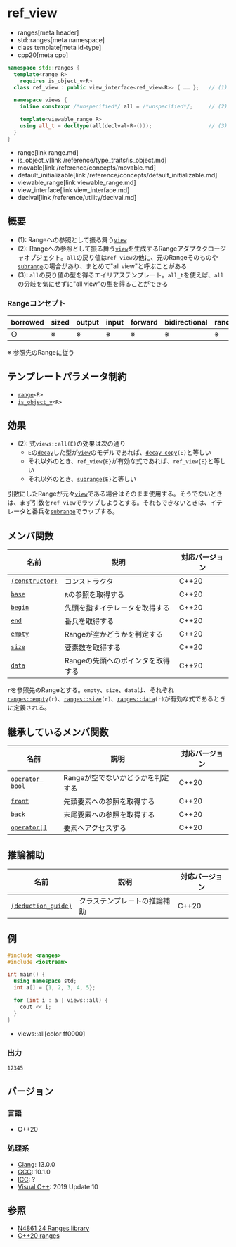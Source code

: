 # ref_view
* ranges[meta header]
* std::ranges[meta namespace]
* class template[meta id-type]
* cpp20[meta cpp]

```cpp
namespace std::ranges {
  template<range R>
    requires is_object_v<R>
  class ref_view : public view_interface<ref_view<R>> { …… };   // (1)

  namespace views {
    inline constexpr /*unspecified*/ all = /*unspecified*/;     // (2)

    template<viewable_range R>
    using all_t = decltype(all(declval<R>()));                  // (3)
  }
}
```
* range[link range.md]
* is_object_v[link /reference/type_traits/is_object.md]
* movable[link /reference/concepts/movable.md]
* default_initializable[link /reference/concepts/default_initializable.md]
* viewable_range[link viewable_range.md]
* view_interface[link view_interface.md]
* declval[link /reference/utility/declval.md]

## 概要
- (1): Rangeへの参照として振る舞う[`view`](view.md)
- (2): Rangeへの参照として振る舞う[`view`](view.md)を生成するRangeアダプタクロージャオブジェクト。`all`の戻り値は`ref_view`の他に、元のRangeそのものや[`subrange`](subrange.md)の場合があり、まとめて"all view"と呼ぶことがある
- (3): `all`の戻り値の型を得るエイリアステンプレート。`all_t`を使えば、`all`の分岐を気にせずに"all view"の型を得ることができる

### Rangeコンセプト

| borrowed | sized | output | input | forward | bidirectional | random_access | contiguous | common | viewable | view |
|----------|-------|--------|-------|---------|---------------|---------------|------------|--------|----------|------|
| ○       | ※    | ※     | ※    | ※      | ※            | ※            | ※         | ※     | ○       | ○   |

※ 参照先のRangeに従う

## テンプレートパラメータ制約

- [`range`](range.md)`<R>`
- [`is_object_v`](/reference/type_traits/is_object.md)`<R>`

## 効果

- (2): 式`views::all(E)`の効果は次の通り
    - `E`の[`decay`](/reference/type_traits/decay.md)した型が[`view`](view.md)のモデルであれば、[`decay-copy`](/reference/exposition-only/decay-copy.md)`(E)`と等しい
    - それ以外のとき、`ref_view{E}`が有効な式であれば、`ref_view{E}`と等しい
    - それ以外のとき、[`subrange`](subrange.md)`{E}`と等しい

引数にしたRangeが元々[`view`](view.md)である場合はそのまま使用する。そうでないときは、まず引数を`ref_view`でラップしようとする。それもできないときは、イテレータと番兵を[`subrange`](subrange.md)でラップする。

## メンバ関数

| 名前                                             | 説明                              | 対応バージョン |
|--------------------------------------------------|-----------------------------------|----------------|
| [`(constructor)`](ref_view/op_constructor.md.nolink)  | コンストラクタ                    | C++20          |
| [`base`](ref_view/base.md.nolink)                     | `R`の参照を取得する               | C++20          |
| [`begin`](ref_view/begin.md.nolink)                   | 先頭を指すイテレータを取得する    | C++20          |
| [`end`](ref_view/end.md.nolink)                       | 番兵を取得する                    | C++20          |
| [`empty`](ref_view/empty.md.nolink)                   | Rangeが空かどうかを判定する       | C++20          |
| [`size`](ref_view/size.md.nolink)                     | 要素数を取得する                  | C++20          |
| [`data`](ref_view/data.md.nolink)                     | Rangeの先頭へのポインタを取得する | C++20          |

`r`を参照先のRangeとする。`empty`、`size`、`data`は、それぞれ[`ranges::empty`](empty.md)`(r)`、[`ranges::size`](size.md)`(r)`、[`ranges::data`](data.md)`(r)`が有効な式であるときに定義される。

## 継承しているメンバ関数

| 名前                                         | 説明                              | 対応バージョン |
|----------------------------------------------|-----------------------------------|----------------|
| [`operator bool`](view_interface/op_bool.md) | Rangeが空でないかどうかを判定する | C++20          |
| [`front`](view_interface/front.md)           | 先頭要素への参照を取得する        | C++20          |
| [`back`](view_interface/back.md)             | 末尾要素への参照を取得する        | C++20          |
| [`operator[]`](view_interface/op_at.md)      | 要素へアクセスする                | C++20          |

## 推論補助

| 名前                                                  | 説明                         | 対応バージョン |
|-------------------------------------------------------|------------------------------|----------------|
| [`(deduction_guide)`](ref_view/op_deduction_guide.md.nolink) | クラステンプレートの推論補助 | C++20          |

## 例
```cpp example
#include <ranges>
#include <iostream>

int main() {
  using namespace std;
  int a[] = {1, 2, 3, 4, 5};

  for (int i : a | views::all) {
    cout << i;
  }
}
```
* views::all[color ff0000]

### 出力
```
12345
```

## バージョン
### 言語
- C++20

### 処理系
- [Clang](/implementation.md#clang): 13.0.0
- [GCC](/implementation.md#gcc): 10.1.0
- [ICC](/implementation.md#icc): ?
- [Visual C++](/implementation.md#visual_cpp): 2019 Update 10

## 参照
- [N4861 24 Ranges library](https://timsong-cpp.github.io/cppwp/n4861/ranges)
- [C++20 ranges](https://techbookfest.org/product/5134506308665344)
